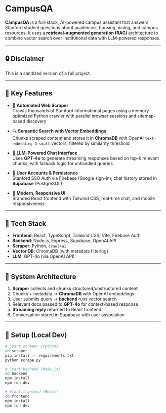 # CampusQA

**CampusQA** is a full-stack, AI-powered campus assistant that answers Stanford student questions about academics, housing, dining, and campus resources. It uses a **retrieval-augmented generation (RAG)** architecture to combine vector search over institutional data with LLM-powered responses.

---

## 🔒 Disclaimer

This is a sanitized version of a full project.

---

## 🧠 Key Features

- 🧹 **Automated Web Scraper**  
  Crawls thousands of Stanford informational pages using a memory-optimized Python crawler with parallel browser sessions and sitemap-based discovery

- 🔍 **Semantic Search with Vector Embeddings**  
  Chunks scraped content and stores it in **ChromaDB** with OpenAI `text-embedding-3-small` vectors, filtered by similarity threshold

- 💬 **LLM-Powered Chat Interface**  
  Uses **GPT-4o** to generate streaming responses based on top-k relevant chunks, with fallback logic for unhandled queries

- 🔐 **User Accounts & Persistence**  
  Stanford SSO Auth via Firebase (Google sign-in); chat history stored in **Supabase** (PostgreSQL)

- 🎨 **Modern, Responsive UI**  
  Branded React frontend with Tailwind CSS, real-time chat, and mobile responsiveness

---

## 🔧 Tech Stack

- **Frontend**: React, TypeScript, Tailwind CSS, Vite, Firebase Auth
- **Backend**: Node.js, Express, Supabase, OpenAI API
- **Scraper**: Python, `crawl4ai`
- **Vector DB**: ChromaDB (with metadata filtering)
- **LLM**: GPT-4o (via OpenAI API)

---

## 🧭 System Architecture

1. **Scraper** collects and chunks structured/unstructured content  
2. Chunks + metadata → **ChromaDB** with OpenAI embeddings  
3. User submits query → **backend** runs vector search  
4. Relevant docs passed to **GPT-4o** for context-based response  
5. **Streaming reply** returned to React frontend  
6. Conversation stored in Supabase with user association

---

## 🧪 Setup (Local Dev)

```bash
# Start scraper (Python)
cd scraper
pip install -r requirements.txt
python scrape.py

# Start backend (Node.js)
cd backend
npm install
npm run dev

# Start frontend (React)
cd frontend
npm install
npm run dev
